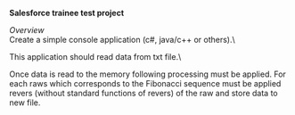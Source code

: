 **Salesforce trainee test project**

*Overview* \
Create a simple console application (c#, java/c++ or others).\

This application should read data from txt file.\

Once data is read to the memory following processing must be
applied. For each raws which corresponds to the Fibonacci sequence
must be applied revers (without standard functions of revers) of the
raw and store data to new file.